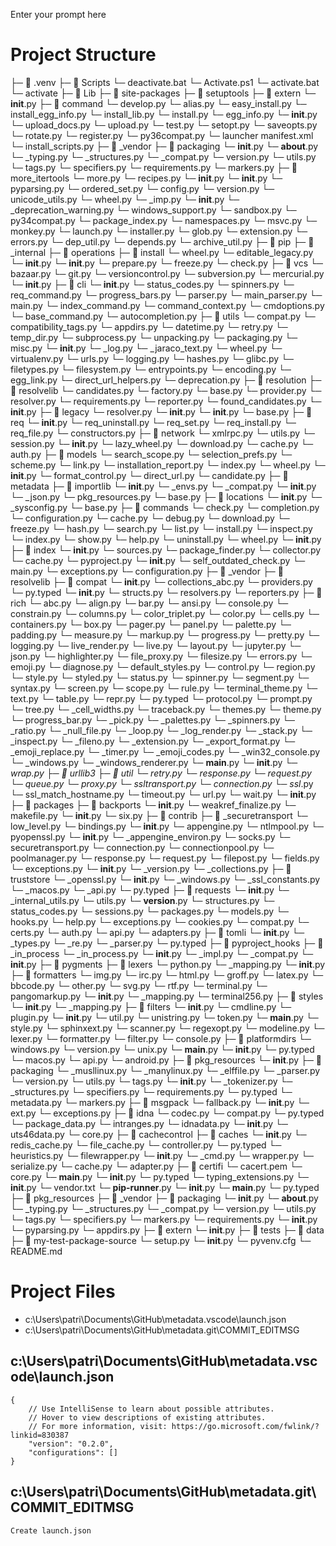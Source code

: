 Enter your prompt here

# Project Structure

├─ 📁 .venv
  ├─ 📁 Scripts
    └─ deactivate.bat
    └─ Activate.ps1
    └─ activate.bat
    └─ activate
  ├─ 📁 Lib
    ├─ 📁 site-packages
      ├─ 📁 setuptools
        ├─ 📁 extern
          └─ __init__.py
        ├─ 📁 command
          └─ develop.py
          └─ alias.py
          └─ easy_install.py
          └─ install_egg_info.py
          └─ install_lib.py
          └─ install.py
          └─ egg_info.py
          └─ __init__.py
          └─ upload_docs.py
          └─ upload.py
          └─ test.py
          └─ setopt.py
          └─ saveopts.py
          └─ rotate.py
          └─ register.py
          └─ py36compat.py
          └─ launcher manifest.xml
          └─ install_scripts.py
        ├─ 📁 _vendor
          ├─ 📁 packaging
            └─ __init__.py
            └─ __about__.py
            └─ _typing.py
            └─ _structures.py
            └─ _compat.py
            └─ version.py
            └─ utils.py
            └─ tags.py
            └─ specifiers.py
            └─ requirements.py
            └─ markers.py
          ├─ 📁 more_itertools
            └─ more.py
            └─ recipes.py
            └─ __init__.py
          └─ __init__.py
          └─ pyparsing.py
          └─ ordered_set.py
        └─ config.py
        └─ version.py
        └─ unicode_utils.py
        └─ wheel.py
        └─ _imp.py
        └─ __init__.py
        └─ _deprecation_warning.py
        └─ windows_support.py
        └─ sandbox.py
        └─ py34compat.py
        └─ package_index.py
        └─ namespaces.py
        └─ msvc.py
        └─ monkey.py
        └─ launch.py
        └─ installer.py
        └─ glob.py
        └─ extension.py
        └─ errors.py
        └─ dep_util.py
        └─ depends.py
        └─ archive_util.py
      ├─ 📁 pip
        ├─ 📁 _internal
          ├─ 📁 operations
            ├─ 📁 install
              └─ wheel.py
              └─ editable_legacy.py
              └─ __init__.py
            └─ __init__.py
            └─ prepare.py
            └─ freeze.py
            └─ check.py
          ├─ 📁 vcs
            └─ bazaar.py
            └─ git.py
            └─ versioncontrol.py
            └─ subversion.py
            └─ mercurial.py
            └─ __init__.py
          ├─ 📁 cli
            └─ __init__.py
            └─ status_codes.py
            └─ spinners.py
            └─ req_command.py
            └─ progress_bars.py
            └─ parser.py
            └─ main_parser.py
            └─ main.py
            └─ index_command.py
            └─ command_context.py
            └─ cmdoptions.py
            └─ base_command.py
            └─ autocompletion.py
          ├─ 📁 utils
            └─ compat.py
            └─ compatibility_tags.py
            └─ appdirs.py
            └─ datetime.py
            └─ retry.py
            └─ temp_dir.py
            └─ subprocess.py
            └─ unpacking.py
            └─ packaging.py
            └─ misc.py
            └─ __init__.py
            └─ _log.py
            └─ _jaraco_text.py
            └─ wheel.py
            └─ virtualenv.py
            └─ urls.py
            └─ logging.py
            └─ hashes.py
            └─ glibc.py
            └─ filetypes.py
            └─ filesystem.py
            └─ entrypoints.py
            └─ encoding.py
            └─ egg_link.py
            └─ direct_url_helpers.py
            └─ deprecation.py
          ├─ 📁 resolution
            ├─ 📁 resolvelib
              └─ candidates.py
              └─ factory.py
              └─ base.py
              └─ provider.py
              └─ resolver.py
              └─ requirements.py
              └─ reporter.py
              └─ found_candidates.py
              └─ __init__.py
            ├─ 📁 legacy
              └─ resolver.py
              └─ __init__.py
            └─ __init__.py
            └─ base.py
          ├─ 📁 req
            └─ __init__.py
            └─ req_uninstall.py
            └─ req_set.py
            └─ req_install.py
            └─ req_file.py
            └─ constructors.py
          ├─ 📁 network
            └─ xmlrpc.py
            └─ utils.py
            └─ session.py
            └─ __init__.py
            └─ lazy_wheel.py
            └─ download.py
            └─ cache.py
            └─ auth.py
          ├─ 📁 models
            └─ search_scope.py
            └─ selection_prefs.py
            └─ scheme.py
            └─ link.py
            └─ installation_report.py
            └─ index.py
            └─ wheel.py
            └─ __init__.py
            └─ format_control.py
            └─ direct_url.py
            └─ candidate.py
          ├─ 📁 metadata
            ├─ 📁 importlib
              └─ __init__.py
              └─ _envs.py
              └─ _compat.py
            └─ __init__.py
            └─ _json.py
            └─ pkg_resources.py
            └─ base.py
          ├─ 📁 locations
            └─ __init__.py
            └─ _sysconfig.py
            └─ base.py
          ├─ 📁 commands
            └─ check.py
            └─ completion.py
            └─ configuration.py
            └─ cache.py
            └─ debug.py
            └─ download.py
            └─ freeze.py
            └─ hash.py
            └─ search.py
            └─ list.py
            └─ install.py
            └─ inspect.py
            └─ index.py
            └─ show.py
            └─ help.py
            └─ uninstall.py
            └─ wheel.py
            └─ __init__.py
          ├─ 📁 index
            └─ __init__.py
            └─ sources.py
            └─ package_finder.py
            └─ collector.py
          └─ cache.py
          └─ pyproject.py
          └─ __init__.py
          └─ self_outdated_check.py
          └─ main.py
          └─ exceptions.py
          └─ configuration.py
        ├─ 📁 _vendor
          ├─ 📁 resolvelib
            ├─ 📁 compat
              └─ __init__.py
              └─ collections_abc.py
            └─ providers.py
            └─ py.typed
            └─ __init__.py
            └─ structs.py
            └─ resolvers.py
            └─ reporters.py
          ├─ 📁 rich
            └─ abc.py
            └─ align.py
            └─ bar.py
            └─ ansi.py
            └─ console.py
            └─ constrain.py
            └─ columns.py
            └─ color_triplet.py
            └─ color.py
            └─ cells.py
            └─ containers.py
            └─ box.py
            └─ pager.py
            └─ panel.py
            └─ palette.py
            └─ padding.py
            └─ measure.py
            └─ markup.py
            └─ progress.py
            └─ pretty.py
            └─ logging.py
            └─ live_render.py
            └─ live.py
            └─ layout.py
            └─ jupyter.py
            └─ json.py
            └─ highlighter.py
            └─ file_proxy.py
            └─ filesize.py
            └─ errors.py
            └─ emoji.py
            └─ diagnose.py
            └─ default_styles.py
            └─ control.py
            └─ region.py
            └─ style.py
            └─ styled.py
            └─ status.py
            └─ spinner.py
            └─ segment.py
            └─ syntax.py
            └─ screen.py
            └─ scope.py
            └─ rule.py
            └─ terminal_theme.py
            └─ text.py
            └─ table.py
            └─ repr.py
            └─ py.typed
            └─ protocol.py
            └─ prompt.py
            └─ tree.py
            └─ _cell_widths.py
            └─ traceback.py
            └─ themes.py
            └─ theme.py
            └─ progress_bar.py
            └─ _pick.py
            └─ _palettes.py
            └─ _spinners.py
            └─ _ratio.py
            └─ _null_file.py
            └─ _loop.py
            └─ _log_render.py
            └─ _stack.py
            └─ _inspect.py
            └─ _fileno.py
            └─ _extension.py
            └─ _export_format.py
            └─ _emoji_replace.py
            └─ _timer.py
            └─ _emoji_codes.py
            └─ _win32_console.py
            └─ _windows.py
            └─ _windows_renderer.py
            └─ __main__.py
            └─ __init__.py
            └─ _wrap.py
          ├─ 📁 urllib3
            ├─ 📁 util
              └─ retry.py
              └─ response.py
              └─ request.py
              └─ queue.py
              └─ proxy.py
              └─ ssltransport.py
              └─ connection.py
              └─ ssl_.py
              └─ ssl_match_hostname.py
              └─ timeout.py
              └─ url.py
              └─ wait.py
              └─ __init__.py
            ├─ 📁 packages
              ├─ 📁 backports
                └─ __init__.py
                └─ weakref_finalize.py
                └─ makefile.py
              └─ __init__.py
              └─ six.py
            ├─ 📁 contrib
              ├─ 📁 _securetransport
                └─ low_level.py
                └─ bindings.py
                └─ __init__.py
              └─ appengine.py
              └─ ntlmpool.py
              └─ pyopenssl.py
              └─ __init__.py
              └─ _appengine_environ.py
              └─ socks.py
              └─ securetransport.py
            └─ connection.py
            └─ connectionpool.py
            └─ poolmanager.py
            └─ response.py
            └─ request.py
            └─ filepost.py
            └─ fields.py
            └─ exceptions.py
            └─ __init__.py
            └─ _version.py
            └─ _collections.py
          ├─ 📁 truststore
            └─ _openssl.py
            └─ __init__.py
            └─ _windows.py
            └─ _ssl_constants.py
            └─ _macos.py
            └─ _api.py
            └─ py.typed
          ├─ 📁 requests
            └─ __init__.py
            └─ _internal_utils.py
            └─ utils.py
            └─ __version__.py
            └─ structures.py
            └─ status_codes.py
            └─ sessions.py
            └─ packages.py
            └─ models.py
            └─ hooks.py
            └─ help.py
            └─ exceptions.py
            └─ cookies.py
            └─ compat.py
            └─ certs.py
            └─ auth.py
            └─ api.py
            └─ adapters.py
          ├─ 📁 tomli
            └─ __init__.py
            └─ _types.py
            └─ _re.py
            └─ _parser.py
            └─ py.typed
          ├─ 📁 pyproject_hooks
            ├─ 📁 _in_process
              └─ _in_process.py
              └─ __init__.py
            └─ _impl.py
            └─ _compat.py
            └─ __init__.py
          ├─ 📁 pygments
            ├─ 📁 lexers
              └─ python.py
              └─ _mapping.py
              └─ __init__.py
            ├─ 📁 formatters
              └─ img.py
              └─ irc.py
              └─ html.py
              └─ groff.py
              └─ latex.py
              └─ bbcode.py
              └─ other.py
              └─ svg.py
              └─ rtf.py
              └─ terminal.py
              └─ pangomarkup.py
              └─ __init__.py
              └─ _mapping.py
              └─ terminal256.py
            ├─ 📁 styles
              └─ __init__.py
              └─ _mapping.py
            ├─ 📁 filters
              └─ __init__.py
            └─ cmdline.py
            └─ plugin.py
            └─ __init__.py
            └─ util.py
            └─ unistring.py
            └─ token.py
            └─ __main__.py
            └─ style.py
            └─ sphinxext.py
            └─ scanner.py
            └─ regexopt.py
            └─ modeline.py
            └─ lexer.py
            └─ formatter.py
            └─ filter.py
            └─ console.py
          ├─ 📁 platformdirs
            └─ windows.py
            └─ version.py
            └─ unix.py
            └─ __main__.py
            └─ __init__.py
            └─ py.typed
            └─ macos.py
            └─ api.py
            └─ android.py
          ├─ 📁 pkg_resources
            └─ __init__.py
          ├─ 📁 packaging
            └─ _musllinux.py
            └─ _manylinux.py
            └─ _elffile.py
            └─ _parser.py
            └─ version.py
            └─ utils.py
            └─ tags.py
            └─ __init__.py
            └─ _tokenizer.py
            └─ _structures.py
            └─ specifiers.py
            └─ requirements.py
            └─ py.typed
            └─ metadata.py
            └─ markers.py
          ├─ 📁 msgpack
            └─ fallback.py
            └─ __init__.py
            └─ ext.py
            └─ exceptions.py
          ├─ 📁 idna
            └─ codec.py
            └─ compat.py
            └─ py.typed
            └─ package_data.py
            └─ intranges.py
            └─ idnadata.py
            └─ __init__.py
            └─ uts46data.py
            └─ core.py
          ├─ 📁 cachecontrol
            ├─ 📁 caches
              └─ __init__.py
              └─ redis_cache.py
              └─ file_cache.py
            └─ controller.py
            └─ py.typed
            └─ heuristics.py
            └─ filewrapper.py
            └─ __init__.py
            └─ _cmd.py
            └─ wrapper.py
            └─ serialize.py
            └─ cache.py
            └─ adapter.py
          ├─ 📁 certifi
            └─ cacert.pem
            └─ core.py
            └─ __main__.py
            └─ __init__.py
            └─ py.typed
          └─ typing_extensions.py
          └─ __init__.py
          └─ vendor.txt
        └─ __pip-runner__.py
        └─ __init__.py
        └─ __main__.py
        └─ py.typed
      ├─ 📁 pkg_resources
        ├─ 📁 _vendor
          ├─ 📁 packaging
            └─ __init__.py
            └─ __about__.py
            └─ _typing.py
            └─ _structures.py
            └─ _compat.py
            └─ version.py
            └─ utils.py
            └─ tags.py
            └─ specifiers.py
            └─ markers.py
            └─ requirements.py
          └─ __init__.py
          └─ pyparsing.py
          └─ appdirs.py
        ├─ 📁 extern
          └─ __init__.py
        ├─ 📁 tests
          ├─ 📁 data
            ├─ 📁 my-test-package-source
              └─ setup.py
        └─ __init__.py
  └─ pyvenv.cfg
└─ README.md


# Project Files

- c:\Users\patri\Documents\GitHub\metadata\.vscode\launch.json
- c:\Users\patri\Documents\GitHub\metadata\.git\COMMIT_EDITMSG

## c:\Users\patri\Documents\GitHub\metadata\.vscode\launch.json
```
{
    // Use IntelliSense to learn about possible attributes.
    // Hover to view descriptions of existing attributes.
    // For more information, visit: https://go.microsoft.com/fwlink/?linkid=830387
    "version": "0.2.0",
    "configurations": []
}
```

## c:\Users\patri\Documents\GitHub\metadata\.git\COMMIT_EDITMSG
```
Create launch.json

```

